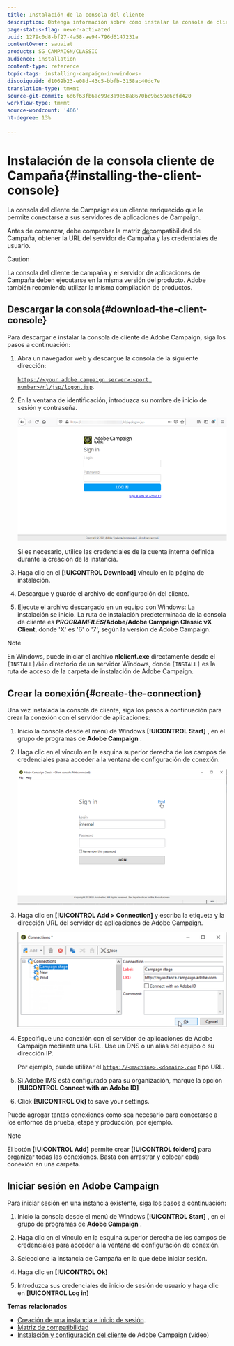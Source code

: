 ```yaml
---
title: Instalación de la consola del cliente
description: Obtenga información sobre cómo instalar la consola de cliente
page-status-flag: never-activated
uuid: 1279c0d8-bf27-4a58-ae94-796d6147231a
contentOwner: sauviat
products: SG_CAMPAIGN/CLASSIC
audience: installation
content-type: reference
topic-tags: installing-campaign-in-windows-
discoiquuid: d1069b23-e08d-43c5-bbfb-3158ac40dc7e
translation-type: tm+mt
source-git-commit: 6d6f63fb6ac99c3a9e58a8670bc9bc59e6cfd420
workflow-type: tm+mt
source-wordcount: '466'
ht-degree: 13%

---
```



# Instalación de la consola cliente de Campaña{#installing-the-client-console}

La consola del cliente de Campaign es un cliente enriquecido que le permite conectarse a sus servidores de aplicaciones de Campaign. 

Antes de comenzar, debe comprobar la matriz [de](https://helpx.adobe.com/es/campaign/kb/compatibility-matrix.html)compatibilidad de Campaña, obtener la URL del servidor de Campaña y las credenciales de usuario.

>[!CAUTION]
>
>La consola del cliente de campaña y el servidor de aplicaciones de Campaña deben ejecutarse en la misma versión del producto. Adobe también recomienda utilizar la misma compilación de productos.

## Descargar la consola{#download-the-client-console}

Para descargar e instalar la consola de cliente de Adobe Campaign, siga los pasos a continuación:

1. Abra un navegador web y descargue la consola de la siguiente dirección:

   [`https://<your adobe campaign server>:<port number>/nl/jsp/logon.jsp`](https://myserver.adobe.com/nl/jsp/logon.jsp).

1. En la ventana de identificación, introduzca su nombre de inicio de sesión y contraseña.

   ![](assets/s_ncs_install_setup_download01.png)

   Si es necesario, utilice las credenciales de la cuenta interna definida durante la creación de la instancia.

1. Haga clic en el **[!UICONTROL Download]** vínculo en la página de instalación.
1. Descargue y guarde el archivo de configuración del cliente.
1. Ejecute el archivo descargado en un equipo con Windows: La instalación se inicio. La ruta de instalación predeterminada de la consola de cliente es **$PROGRAMFILES$/Adobe/Adobe Campaign Classic vX Client**, donde &#39;X&#39; es &#39;6&#39; o &#39;7&#39;, según la versión de Adobe Campaign.

>[!NOTE]
>
>En Windows, puede iniciar el archivo **nlclient.exe** directamente desde el `[INSTALL]/bin` directorio de un servidor Windows, donde `[INSTALL]` es la ruta de acceso de la carpeta de instalación de Adobe Campaign.

## Crear la conexión{#create-the-connection}

Una vez instalada la consola de cliente, siga los pasos a continuación para crear la conexión con el servidor de aplicaciones:

1. Inicio la consola desde el menú de Windows **[!UICONTROL Start]** , en el grupo de programas de **Adobe Campaign** .

1. Haga clic en el vínculo en la esquina superior derecha de los campos de credenciales para acceder a la ventana de configuración de conexión.

   ![](assets/s_ncs_install_define_connection_01.png)

1. Haga clic en **[!UICONTROL Add > Connection]** y escriba la etiqueta y la dirección URL del servidor de aplicaciones de Adobe Campaign.

   ![](assets/s_ncs_install_define_connection_02.png)

1. Especifique una conexión con el servidor de aplicaciones de Adobe Campaign mediante una URL. Use un DNS o un alias del equipo o su dirección IP.

   Por ejemplo, puede utilizar el [`https://<machine>.<domain>.com`](https://myserver.adobe.com) tipo URL.

1. Si Adobe IMS está configurado para su organización, marque la opción **[!UICONTROL Connect with an Adobe ID]**

1. Click **[!UICONTROL Ok]** to save your settings.

Puede agregar tantas conexiones como sea necesario para conectarse a los entornos de prueba, etapa y producción, por ejemplo.

>[!NOTE]
>
>El botón **[!UICONTROL Add]** permite crear **[!UICONTROL folders]** para organizar todas las conexiones. Basta con arrastrar y colocar cada conexión en una carpeta.

## Iniciar sesión en Adobe Campaign

Para iniciar sesión en una instancia existente, siga los pasos a continuación:

1. Inicio la consola desde el menú de Windows **[!UICONTROL Start]** , en el grupo de programas de **Adobe Campaign** .

1. Haga clic en el vínculo en la esquina superior derecha de los campos de credenciales para acceder a la ventana de configuración de conexión.

1. Seleccione la instancia de Campaña en la que debe iniciar sesión.

1. Haga clic en **[!UICONTROL Ok]**

1. Introduzca sus credenciales de inicio de sesión de usuario y haga clic en **[!UICONTROL Log in]**

**Temas relacionados**

* [Creación de una instancia e inicio de sesión](../../installation/using/creating-an-instance-and-logging-on.md).
* [Matriz de compatibilidad](https://helpx.adobe.com/es/campaign/kb/compatibility-matrix.html)
* [Instalación y configuración del cliente](https://docs.adobe.com/content/help/en/campaign-classic-learn/tutorials/getting-started/install-and-setup-the-adobe-campaign-client.html) de Adobe Campaign (vídeo)
